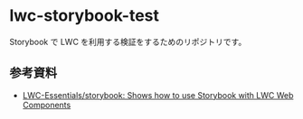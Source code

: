 lwc-storybook-test
==================

Storybook で LWC を利用する検証をするためのリポジトリです。

## 参考資料

- [LWC\-Essentials/storybook: Shows how to use Storybook with LWC Web Components](https://github.com/LWC-Essentials/storybook/tree/master)
